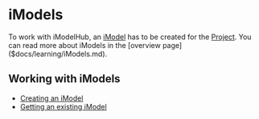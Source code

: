 # iModels

To work with iModelHub, an [iModel](../../Glossary.md#iModel) has to be created for the [Project]($context-registry-client). You can read more about iModels in the [overview page]($docs/learning/iModels.md).

## Working with iModels

- [Creating an iModel](./CreateiModel.md)
- [Getting an existing iModel](./GetiModel.md)
